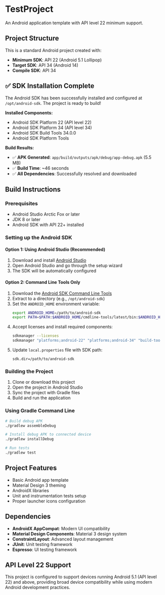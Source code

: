 # TestProject

An Android application template with API level 22 minimum support.

## Project Structure

This is a standard Android project created with:
- **Minimum SDK**: API 22 (Android 5.1 Lollipop)
- **Target SDK**: API 34 (Android 14)
- **Compile SDK**: API 34

## ✅ SDK Installation Complete

The Android SDK has been successfully installed and configured at `/opt/android-sdk`. The project is ready to build!

**Installed Components:**
- Android SDK Platform 22 (API level 22)
- Android SDK Platform 34 (API level 34) 
- Android SDK Build Tools 34.0.0
- Android SDK Platform Tools

**Build Results:**
- ✅ **APK Generated**: `app/build/outputs/apk/debug/app-debug.apk` (5.5 MB)
- ✅ **Build Time**: ~46 seconds
- ✅ **All Dependencies**: Successfully resolved and downloaded

## Build Instructions

### Prerequisites
- Android Studio Arctic Fox or later
- JDK 8 or later
- Android SDK with API 22+ installed

### Setting up the Android SDK

#### Option 1: Using Android Studio (Recommended)
1. Download and install [Android Studio](https://developer.android.com/studio)
2. Open Android Studio and go through the setup wizard
3. The SDK will be automatically configured

#### Option 2: Command Line Tools Only
1. Download the [Android SDK Command Line Tools](https://developer.android.com/studio#command-tools)
2. Extract to a directory (e.g., `/opt/android-sdk`)
3. Set the `ANDROID_HOME` environment variable:
   ```bash
   export ANDROID_HOME=/path/to/android-sdk
   export PATH=$PATH:$ANDROID_HOME/cmdline-tools/latest/bin:$ANDROID_HOME/platform-tools
   ```
4. Accept licenses and install required components:
   ```bash
   sdkmanager --licenses
   sdkmanager "platforms;android-22" "platforms;android-34" "build-tools;34.0.0"
   ```
5. Update `local.properties` file with SDK path:
   ```
   sdk.dir=/path/to/android-sdk
   ```

### Building the Project

1. Clone or download this project
2. Open the project in Android Studio
3. Sync the project with Gradle files
4. Build and run the application

### Using Gradle Command Line

```bash
# Build debug APK
./gradlew assembleDebug

# Install debug APK to connected device
./gradlew installDebug

# Run tests
./gradlew test
```

## Project Features

- Basic Android app template
- Material Design 3 theming
- AndroidX libraries
- Unit and instrumentation tests setup
- Proper launcher icons configuration

## Dependencies

- **AndroidX AppCompat**: Modern UI compatibility
- **Material Design Components**: Material 3 design system
- **ConstraintLayout**: Advanced layout management
- **JUnit**: Unit testing framework
- **Espresso**: UI testing framework

## API Level 22 Support

This project is configured to support devices running Android 5.1 (API level 22) and above, providing broad device compatibility while using modern Android development practices.
